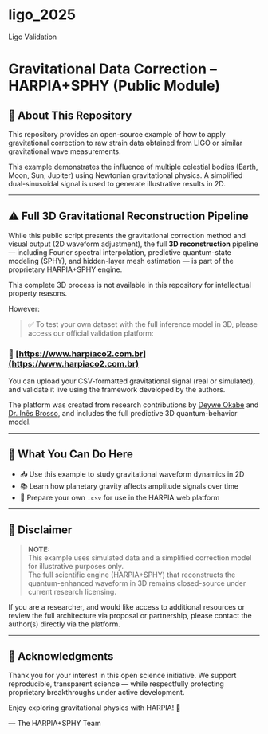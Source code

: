 # ligo_2025
Ligo Validation
# Gravitational Data Correction – HARPIA+SPHY (Public Module)

## 🧠 About This Repository

This repository provides an open-source example of how to apply gravitational correction to raw strain data obtained from LIGO or similar gravitational wave measurements.

This example demonstrates the influence of multiple celestial bodies (Earth, Moon, Sun, Jupiter) using Newtonian gravitational physics. A simplified dual-sinusoidal signal is used to generate illustrative results in 2D.

---

## ⚠️ Full 3D Gravitational Reconstruction Pipeline

While this public script presents the gravitational correction method and visual output (2D waveform adjustment), the full **3D reconstruction** pipeline — including Fourier spectral interpolation, predictive quantum-state modeling (SPHY), and hidden-layer mesh estimation — is part of the proprietary HARPIA+SPHY engine.

This complete 3D process is not available in this repository for intellectual property reasons.

However:

> ✅ To test your own dataset with the full inference model in 3D, please access our official validation platform:

### 🔗 [https://www.harpiaco2.com.br](https://www.harpiaco2.com.br)

You can upload your CSV-formatted gravitational signal (real or simulated), and validate it live using the framework developed by the authors.

The platform was created from research contributions by [Deywe Okabe](https://github.com/deywe) and [Dr. Inês Brosso]([https://www.linkedin.com/in/inesbrosso/](https://www.linkedin.com/in/ines-brosso-16331b/)), and includes the full predictive 3D quantum-behavior model.

---

## 🚀 What You Can Do Here

- 📥 Use this example to study gravitational waveform dynamics in 2D
- 📚 Learn how planetary gravity affects amplitude signals over time
- 🧪 Prepare your own `.csv` for use in the HARPIA web platform

---

## 📌 Disclaimer

> **NOTE:**  
> This example uses simulated data and a simplified correction model for illustrative purposes only.  
> The full scientific engine (HARPIA+SPHY) that reconstructs the quantum-enhanced waveform in 3D remains closed-source under current research licensing.

If you are a researcher, and would like access to additional resources or review the full architecture via proposal or partnership, please contact the author(s) directly via the platform.

---

## 🙏 Acknowledgments

Thank you for your interest in this open science initiative. We support reproducible, transparent science — while respectfully protecting proprietary breakthroughs under active development.

Enjoy exploring gravitational physics with HARPIA! 🌌

— The HARPIA+SPHY Team
